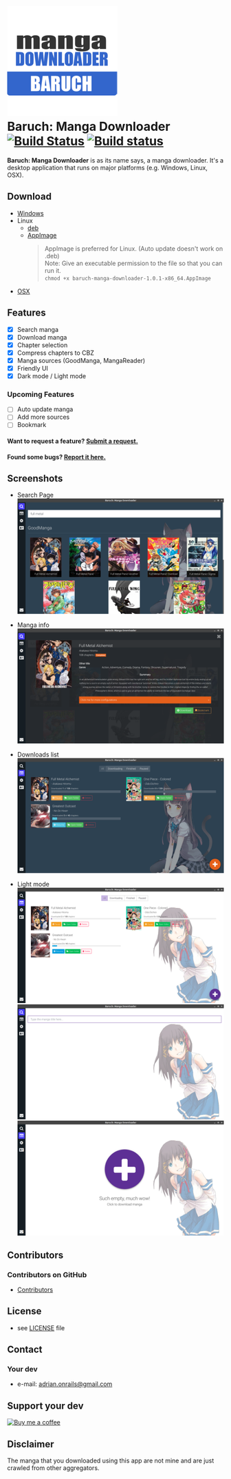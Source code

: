 ![search page](build/256x256.png "Search Page")  
Baruch: Manga Downloader  
[![Build Status](https://travis-ci.org/adrianonrails/manga-downloader.svg?branch=master)](https://travis-ci.org/adrianonrails/manga-downloader)
[![Build status](https://ci.appveyor.com/api/projects/status/kjcwn6xg1ljn8ml8?svg=true)](https://ci.appveyor.com/project/adrianonrails/manga-downloader)
======  
**Baruch: Manga Downloader**  is as its name says, a manga downloader. It's a desktop application that runs on major platforms (e.g. Windows, Linux, OSX).

## Download
* [Windows](https://github.com/adrianonrails/manga-downloader/releases/download/v1.0.1/baruch-manga-downloader-setup-1.0.1.exe)
* Linux
    - [deb](https://github.com/adrianonrails/manga-downloader/releases/download/v1.0.1/baruch-manga-downloader_1.0.1_amd64.deb) 
    - [AppImage](https://github.com/adrianonrails/manga-downloader/releases/download/v1.0.1/baruch-manga-downloader-1.0.1-x86_64.AppImage)  
        > AppImage is preferred for Linux. (Auto update doesn't work on .deb)  
        Note: Give an executable permission to the file so that you can run it.  
        > `chmod +x baruch-manga-downloader-1.0.1-x86_64.AppImage` 
* [OSX](https://github.com/adrianonrails/manga-downloader/releases/download/v1.0.1/baruch-manga-downloader-1.0.1.dmg)

## Features
- [x] Search manga
- [x] Download manga
- [x] Chapter selection
- [x] Compress chapters to CBZ
- [x] Manga sources (GoodManga, MangaReader)
- [x] Friendly UI
- [x] Dark mode / Light mode
### Upcoming Features
- [ ] Auto update manga
- [ ] Add more sources
- [ ] Bookmark
#### Want to request a feature? [Submit a request.](https://github.com/adrianonrails/manga-downloader/issues/new)
#### Found some bugs? [Report it here.](https://github.com/adrianonrails/manga-downloader/issues/new)

## Screenshots
- Search Page  
    ![search page](screenshots/searchpage.png "Search Page")

- Manga info  
    ![manga info](screenshots/mangainfo.png "Manga Info")

- Downloads list  
    ![downloads list](screenshots/downloadslist.png "Downloads list")

- Light mode  
    ![light mode downloads list](screenshots/lightmodedownloadslist.png "Light mode downloads list")
    ![light mode search page](screenshots/lightmodesearchpage.png "Light mode search page")
    ![light mode empty download](screenshots/lightmodeemptydownload.png "Light mode empty download")

## Contributors

### Contributors on GitHub
* [Contributors](https://github.com/adrianonrails/manga-downloader/graphs/contributors)

## License 
* see [LICENSE](https://github.com/adrianonrails/manga-downloader/blob/master/LICENSE) file

## Contact
### Your dev
* e-mail: adrian.onrails@gmail.com

## Support your dev
[![Buy me a coffee](https://az743702.vo.msecnd.net/cdn/kofi2.png?v=0)](https://ko-fi.com/S6S6EEF0)

## Disclaimer
The manga that you downloaded using this app are not mine and are just crawled from other aggregators.